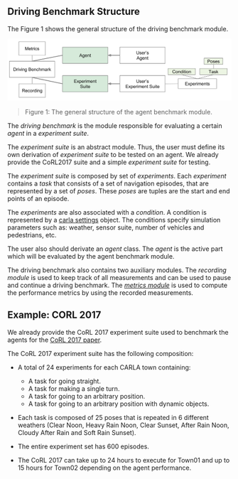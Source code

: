 
Driving Benchmark Structure
-------------------

The Figure 1  shows the general structure of the driving
benchmark module. 



![Benchmark_structure](img/benchmark_diagram.png)
>Figure 1: The general structure of the agent benchmark module. 



The *driving benchmark* is the module responsible for evaluating a certain
*agent* in a *experiment suite*. 
  
The *experiment suite* is an abstract module.
Thus, the user must define its own derivation
of *experiment suite* to be tested
on an agent. We already provide the CoRL2017 suite and a simple
*experiment suite*  for testing.

The *experiment suite* is composed by set of *experiments*.
Each *experiment* contains a *task* that consists of a set of navigation
episodes, that are represented by a set of *poses*.
These *poses* are  tuples are the start and end points of an
episode.

The *experiments* are also associated with a *condition*. A
 condition is represented by a [carla settings](carla_settings.md) object.
 The conditions specify simulation parameters such as: weather, sensor suite, number of
vehicles and pedestrians, etc.


The user also should derivate an *agent* class. The *agent* is the active
part which will be evaluated by the agent benchmark module.

The driving benchmark also contains two auxiliary modules.
The *recording module* is used to keep track of all measurements and
can be used to pause and continue a driving benchmark.
The  [*metrics module*](benchmark_metrics.md) is used to compute the performance metrics
by using the recorded measurements.




Example: CORL 2017 
----------------------

We already provide the CoRL 2017 experiment suite used to benchmark the
agents for the [CoRL 2017 paper](http://proceedings.mlr.press/v78/dosovitskiy17a/dosovitskiy17a.pdf).

The CoRL 2017 experiment suite has the following composition:
 
* A total of 24 experiments for each CARLA town containing:
    * A task for going straight.
    * A task for making a single turn.
    * A task for going to an arbitrary position.
    * A task for going to an arbitrary position with dynamic objects.



* Each task is composed of 25 poses that is repeated in 6 different weathers (Clear Noon, Heavy Rain Noon, Clear Sunset, After Rain Noon, Cloudy After Rain and Soft Rain Sunset).
* The entire experiment set has 600 episodes.
* The CoRL 2017 can take up to 24 hours to execute for Town01 and up to 15
hours for Town02 depending on the agent performance.
  
 


